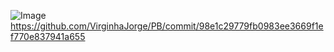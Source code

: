 ![Image](https://github.com/user-attachments/assets/b132c86b-01f7-43d0-92a3-8049fd52f0f4)
https://github.com/VirginhaJorge/PB/commit/98e1c29779fb0983ee3669f1ef770e837941a655
